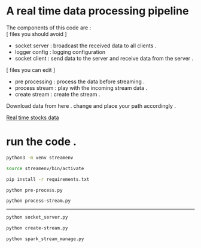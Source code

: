 # A real time data processing pipeline 

The components of this code are :\
[ files you should avoid ]
* socket server : broadcast the received data to all clients .
* logger config : logging configuration
* socket client  : send data to the server and receive data from the server .

[ files you can edit ]
* pre processing : process the data before streaming .
* process stream : play with the incoming stream data .
* create stream : create the stream .

Download data from here . change and place your path accordingly .

[Real time stocks data](https://www.kaggle.com/datasets/ayushkhaire/real-time-stocks-data)

# run the code .
```bash
python3 -m venv streamenv
```
```bash
source streamenv/bin/activate
```
```bash
pip install -r requirements.txt
```
```bash
python pre-process.py
```
```bash
python process-stream.py
```
--- 
```bash
python socket_server.py
```
```bash
python create-stream.py
```
```bash
python spark_stream_manage.py
```